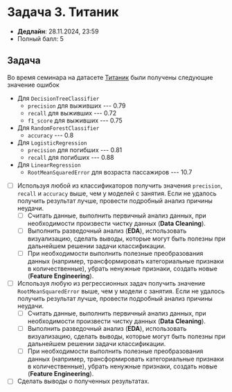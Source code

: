 # Задача 3. Титаник

* **Дедлайн**: 28.11.2024, 23:59
* Полный балл: 5

## Задача

Во время семинара на датасете [Титаник](https://www.kaggle.com/competitions/titanic/data) были получены следующие значение ошибок
- Для `DecisionTreeClassifier`
  - `precision` для выживших --- 0.79
  - `recall` для выживших --- 0.72
  - `f1_score` для выживших --- 0.75
- Для `RandomForestClassifier`
  - `accuracy` --- 0.8
- Для `LogisticRegression`
  - `precision` для погибших --- 0.81
  - `recall` для погибших --- 0.88
- Для `LinearRegression`
  - `RootMeanSquaredError` для возраста пассажиров --- 10.7


- [ ] Используя любой из классификаторов получить значения `precision`, `recall` и `accuracy` выше, чем у моделей с занятия.
Если не удалось получить результат лучше, провести подробный анализ причины неудачи.
  - [ ] Считать данные, выполнить первичный анализ данных, при необходимости произвести чистку данных (**Data Cleaning**).
  - [ ] Выполнить разведочный анализ (**EDA**), использовать визуализацию, сделать выводы, которые могут быть полезны при дальнейшем решении задачи классификации.
  - [ ] При необходимости выполнить полезные преобразования данных (например, трансформировать категориальные признаки в количественные), убрать ненужные признаки, создать новые (**Feature Engineering**).
- [ ] Используя любую из регрессионных задач получить значение `RootMeanSquaredError` выше, чем у модели с занятия.
Если не удалось получить результат лучше, провести подробный анализ причины неудачи.
  - [ ] Считать данные, выполнить первичный анализ данных, при необходимости произвести чистку данных (**Data Cleaning**).
  - [ ] Выполнить разведочный анализ (**EDA**), использовать визуализацию, сделать выводы, которые могут быть полезны при дальнейшем решении задачи классификации.
  - [ ] При необходимости выполнить полезные преобразования данных (например, трансформировать категориальные признаки в количественные), убрать ненужные признаки, создать новые (**Feature Engineering**).
- [ ] Сделать выводы о полученных результатах.
